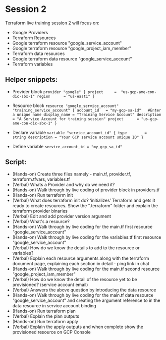 # Session 2

Terraform live training session 2 will focus on:
- Google Providers
- Terraform Resources
- Google terraform resource "google_service_account"  
- Google terraform resource "google_project_iam_member"
- Terraform data resources
- Google terraform data resource "google_service_account"
- Terraform variables

## Helper snippets:
- Provider block
`provider "google" {
  project     =  "us-gcp-ame-con-dic-sbx-1"
  region      = "us-east1"
  }`

- Resource block
`resource "google_service_account" "training_service_account" {
  account_id   = "my-gcp-sa-id"   #Enter a unique name
  display_name = "Training Service Account"
  description  = "A Service Account for training session"
  project      = "us-gcp-ame-con-dic-sbx-1"
}`

 - Declare variable
`variable "service_account_id" {
  type        = string
  description = "Your GCP service account unique ID"
}`

 - Define variable
 `service_account_id = "my_gcp_sa_id"`

## Script:
 - (Hands-on) Create three files namely - main.tf, provider.tf, terraform.tfvars, variables.tf
 - (Verbal)   Whats a Provider and why do we need it?
 - (Hands-on) Walk through by live coding of provider block in providers.tf
 - (Hands-on) Run terraform init
 - (Verbal)   What does terraform init do? ‘initializes’ Terraform and gets it ready to create
                resources. Show the ".terraform" folder and explain the terraform provider binaries
 - (Verbal)   Edit and add provider version argument
 - (Verbal)   What's a resource?
 - (Hands-on) Walk through by live coding for the main.tf first resource "google_service_account"
 - (Hands-on) Walk through by live coding for the variables.tf first resource "google_service_account"
 - (Verbal)   How do we know the details to add to the resource or variables?
 - (Verbal)   Explain each resource arguments along with the terraform document page, explaining
                each section in detail - ping link in chat
 - (Hands-on) Walk through by live coding for the main.tf second resource "google_project_iam_member"
 - (Verbal)   How do we know the detail of the resource yet to be provisioned? (service account email)
 - (Verbal)   Answers the above question by introducing the data resource
 - (Hands-on) Walk through by live coding for the main.tf data resource "google_service_account" and
                creating the argument reference to in the data resource in service account binding
 - (Hands-on) Run terraform plan         
 - (Verbal)   Explain the plan outputs
 - (Hands-on) Run terraform apply
 - (Verbal)   Explain the apply outputs and when complete show the provisioned resource on GCP Console
